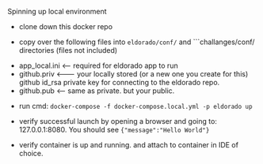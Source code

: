 Spinning up local environment

* clone down this docker repo

* copy over the following files into ```eldorado/conf/``` and ```challanges/conf/ directories (files not included)
- app_local.ini   <-- required for eldorado app to run
- github.priv   <--- your locally stored (or a new one you create for this) github id_rsa private key for connecting to the eldorado repo.
- github.pub  <-- same as private. but your public.

* run cmd: ```docker-compose -f docker-compose.local.yml -p eldorado up```

* verify successful launch by opening a browser and going to: 127.0.0.1:8080. You should see ```{"message":"Hello World"}```

* verify container is up and running. and attach to container in IDE of choice.


